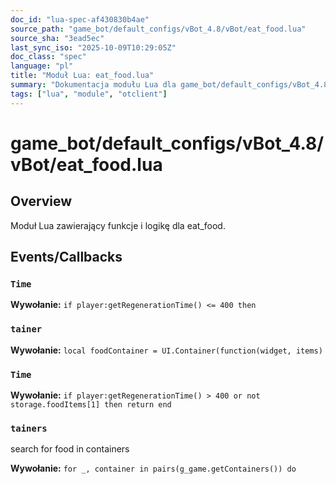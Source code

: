 ```yaml
---
doc_id: "lua-spec-af430830b4ae"
source_path: "game_bot/default_configs/vBot_4.8/vBot/eat_food.lua"
source_sha: "3ead5ec"
last_sync_iso: "2025-10-09T10:29:05Z"
doc_class: "spec"
language: "pl"
title: "Moduł Lua: eat_food.lua"
summary: "Dokumentacja modułu Lua dla game_bot/default_configs/vBot_4.8/vBot/eat_food.lua"
tags: ["lua", "module", "otclient"]
---
```


# game_bot/default_configs/vBot_4.8/vBot/eat_food.lua

## Overview

Moduł Lua zawierający funkcje i logikę dla eat_food.

## Events/Callbacks

### `Time`

**Wywołanie:** `if player:getRegenerationTime() <= 400 then`

### `tainer`

**Wywołanie:** `local foodContainer = UI.Container(function(widget, items)`

### `Time`

**Wywołanie:** `if player:getRegenerationTime() > 400 or not storage.foodItems[1] then return end`

### `tainers`

search for food in containers

**Wywołanie:** `for _, container in pairs(g_game.getContainers()) do`
